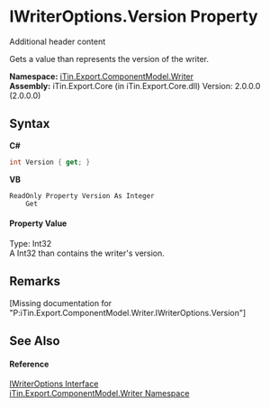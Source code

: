 # IWriterOptions.Version Property 
Additional header content 

Gets a value than represents the version of the writer.

**Namespace:**&nbsp;<a href="N_iTin_Export_ComponentModel_Writer">iTin.Export.ComponentModel.Writer</a><br />**Assembly:**&nbsp;iTin.Export.Core (in iTin.Export.Core.dll) Version: 2.0.0.0 (2.0.0.0)

## Syntax

**C#**<br />
``` C#
int Version { get; }
```

**VB**<br />
``` VB
ReadOnly Property Version As Integer
	Get
```


#### Property Value
Type: Int32<br />A Int32 than contains the writer's version.

## Remarks
\[Missing <remarks> documentation for "P:iTin.Export.ComponentModel.Writer.IWriterOptions.Version"\]

## See Also


#### Reference
<a href="T_iTin_Export_ComponentModel_Writer_IWriterOptions">IWriterOptions Interface</a><br /><a href="N_iTin_Export_ComponentModel_Writer">iTin.Export.ComponentModel.Writer Namespace</a><br />